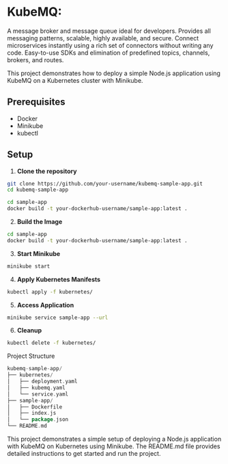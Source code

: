 # KubeMQ:
A message broker and message queue ideal for developers. Provides all messaging patterns, scalable, highly available, and secure. Connect microservices instantly using a rich set of connectors without writing any code. Easy-to-use SDKs and elimination of predefined topics, channels, brokers, and routes.

This project demonstrates how to deploy a simple Node.js application using KubeMQ on a Kubernetes cluster with Minikube.

## Prerequisites

- Docker
- Minikube
- kubectl

## Setup

1. **Clone the repository**

```bash
git clone https://github.com/your-username/kubemq-sample-app.git
cd kubemq-sample-app

cd sample-app
docker build -t your-dockerhub-username/sample-app:latest .
```

2. **Build the Image**
```bash
cd sample-app
docker build -t your-dockerhub-username/sample-app:latest .

```

3. **Start Minikube**
```bash 
minikube start

```

4. **Apply Kubernetes Manifests**

```bash 
kubectl apply -f kubernetes/

```
5. **Access Application**
```bash 
minikube service sample-app --url

```

6. **Cleanup**
```bash 
kubectl delete -f kubernetes/

```

Project Structure
```go
kubemq-sample-app/
├── kubernetes/
│   ├── deployment.yaml
│   ├── kubemq.yaml
│   └── service.yaml
├── sample-app/
│   ├── Dockerfile
│   ├── index.js
│   └── package.json
└── README.md
```
This project demonstrates a simple setup of deploying a Node.js application with KubeMQ on Kubernetes using Minikube. The README.md file provides detailed instructions to get started and run the project.


